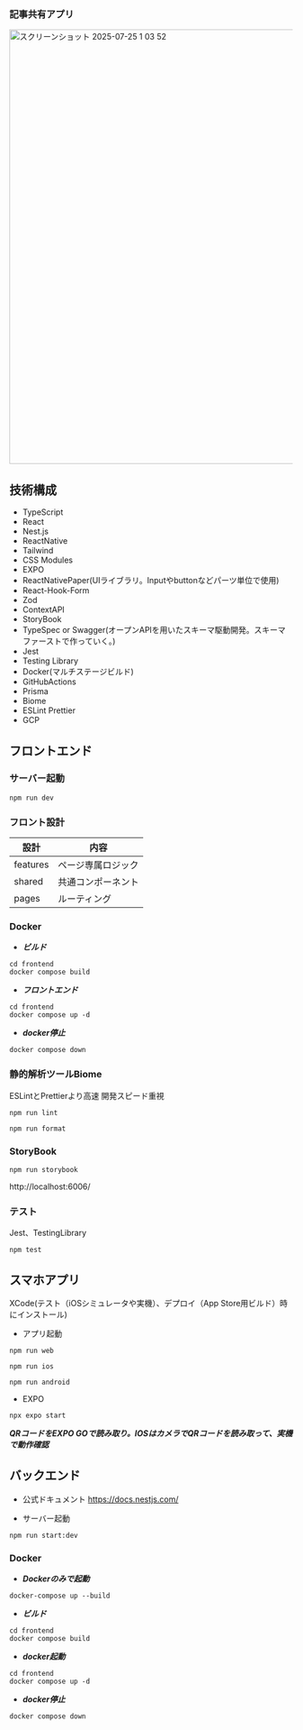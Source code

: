 ### 記事共有アプリ
<img width="1404" height="771" alt="スクリーンショット 2025-07-25 1 03 52" src="https://github.com/user-attachments/assets/9e6ee8c7-ebac-4599-961f-39f7100fcfdc" />


## 技術構成
- TypeScript
- React
- Nest.js
- ReactNative
- Tailwind
- CSS Modules
- EXPO
- ReactNativePaper(UIライブラリ。Inputやbuttonなどパーツ単位で使用)
- React-Hook-Form
- Zod
- ContextAPI
- StoryBook
- TypeSpec or Swagger(オープンAPIを用いたスキーマ駆動開発。スキーマファーストで作っていく。)
- Jest
- Testing Library
- Docker(マルチステージビルド)
- GitHubActions
- Prisma
- Biome
- ESLint Prettier
- GCP


## フロントエンド
### サーバー起動
```
npm run dev
```

### フロント設計
|設計|内容|
|----|---|
|features|ページ専属ロジック|
|shared|共通コンポーネント|
|pages|ルーティング|

### Docker
- ***ビルド***
```
cd frontend
docker compose build
```

- ***フロントエンド***
```
cd frontend
docker compose up -d
```

- ***docker停止***
```
docker compose down
```

### 静的解析ツールBiome
ESLintとPrettierより高速
開発スピード重視

```
npm run lint

npm run format
```

### StoryBook
```
npm run storybook
```
http://localhost:6006/ 

### テスト
Jest、TestingLibrary
```
npm test
```


## スマホアプリ
XCode(テスト（iOSシミュレータや実機）、デプロイ（App Store用ビルド）時にインストール)
- アプリ起動
```
npm run web

npm run ios

npm run android
```
- EXPO
```
npx expo start
```
***QRコードをEXPO GOで読み取り。IOSはカメラでQRコードを読み取って、実機で動作確認***

## バックエンド
- 公式ドキュメント
https://docs.nestjs.com/

- サーバー起動
```
npm run start:dev
```

### Docker
- ***Dockerのみで起動***
```
docker-compose up --build
```

- ***ビルド***
```
cd frontend
docker compose build
```

- ***docker起動***
```
cd frontend
docker compose up -d
```

- ***docker停止***
```
docker compose down
```
